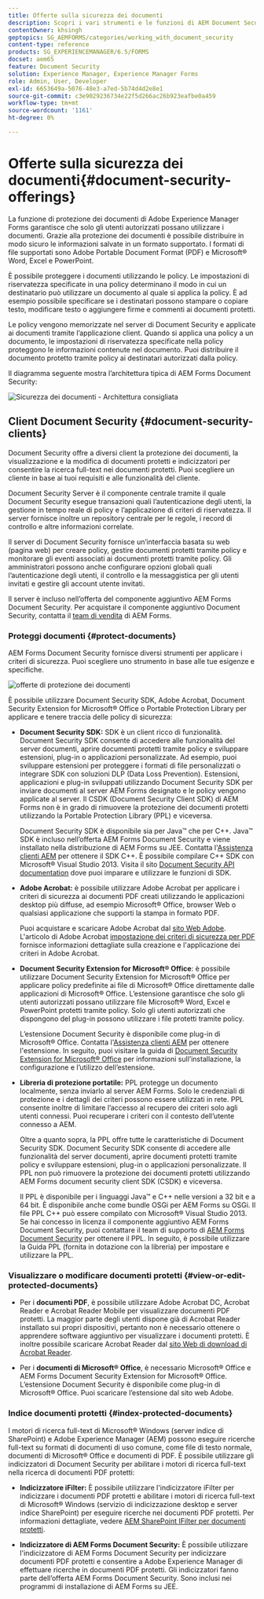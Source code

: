 ```yaml
---
title: Offerte sulla sicurezza dei documenti
description: Scopri i vari strumenti e le funzioni di AEM Document Security.
contentOwner: khsingh
geptopics: SG_AEMFORMS/categories/working_with_document_security
content-type: reference
products: SG_EXPERIENCEMANAGER/6.5/FORMS
docset: aem65
feature: Document Security
solution: Experience Manager, Experience Manager Forms
role: Admin, User, Developer
exl-id: 6653649a-5076-48e3-a7ed-5b74d4d2e8e1
source-git-commit: c3e9029236734e22f5d266ac26b923eafbe0a459
workflow-type: tm+mt
source-wordcount: '1161'
ht-degree: 0%

---
```


# Offerte sulla sicurezza dei documenti{#document-security-offerings}

La funzione di protezione dei documenti di Adobe Experience Manager Forms garantisce che solo gli utenti autorizzati possano utilizzare i documenti. Grazie alla protezione dei documenti è possibile distribuire in modo sicuro le informazioni salvate in un formato supportato. I formati di file supportati sono Adobe Portable Document Format (PDF) e Microsoft® Word, Excel e PowerPoint.

È possibile proteggere i documenti utilizzando le policy. Le impostazioni di riservatezza specificate in una policy determinano il modo in cui un destinatario può utilizzare un documento al quale si applica la policy. È ad esempio possibile specificare se i destinatari possono stampare o copiare testo, modificare testo o aggiungere firme e commenti ai documenti protetti.

Le policy vengono memorizzate nel server di Document Security e applicate ai documenti tramite l’applicazione client. Quando si applica una policy a un documento, le impostazioni di riservatezza specificate nella policy proteggono le informazioni contenute nel documento. Puoi distribuire il documento protetto tramite policy ai destinatari autorizzati dalla policy.

Il diagramma seguente mostra l’architettura tipica di AEM Forms Document Security:

![Sicurezza dei documenti - Architettura consigliata](do-not-localize/document_security_architecture.png)

## Client Document Security {#document-security-clients}

Document Security offre a diversi client la protezione dei documenti, la visualizzazione e la modifica di documenti protetti e indicizzatori per consentire la ricerca full-text nei documenti protetti. Puoi scegliere un cliente in base ai tuoi requisiti e alle funzionalità del cliente.

Document Security Server è il componente centrale tramite il quale Document Security esegue transazioni quali l’autenticazione degli utenti, la gestione in tempo reale di policy e l’applicazione di criteri di riservatezza. Il server fornisce inoltre un repository centrale per le regole, i record di controllo e altre informazioni correlate.

Il server di Document Security fornisce un’interfaccia basata su web (pagina web) per creare policy, gestire documenti protetti tramite policy e monitorare gli eventi associati ai documenti protetti tramite policy. Gli amministratori possono anche configurare opzioni globali quali l’autenticazione degli utenti, il controllo e la messaggistica per gli utenti invitati e gestire gli account utente invitati.

Il server è incluso nell’offerta del componente aggiuntivo AEM Forms Document Security. Per acquistare il componente aggiuntivo Document Security, contatta il [team di vendita](https://business.adobe.com/request-consultation/experience-cloud.html?s_osc=70114000002JNwKAAW&s_iid=70114000002JHs3AAG) di AEM Forms.

### Proteggi documenti {#protect-documents}

AEM Forms Document Security fornisce diversi strumenti per applicare i criteri di sicurezza. Puoi scegliere uno strumento in base alle tue esigenze e specifiche.

![offerte di protezione dei documenti](assets/document-security-offerings.png)

È possibile utilizzare Document Security SDK, Adobe Acrobat, Document Security Extension for Microsoft® Office o Portable Protection Library per applicare e tenere traccia delle policy di sicurezza:

* **Document Security SDK:** SDK è un client ricco di funzionalità. Document Security SDK consente di accedere alle funzionalità del server documenti, aprire documenti protetti tramite policy e sviluppare estensioni, plug-in o applicazioni personalizzate. Ad esempio, puoi sviluppare estensioni per proteggere i formati di file personalizzati o integrare SDK con soluzioni DLP (Data Loss Prevention). Estensioni, applicazioni e plug-in sviluppati utilizzando Document Security SDK per inviare documenti al server AEM Forms designato e le policy vengono applicate al server. Il CSDK (Document Security Client SDK) di AEM Forms non è in grado di rimuovere la protezione dei documenti protetti utilizzando la Portable Protection Library (PPL) e viceversa.

  Document Security SDK è disponibile sia per Java™ che per C++. Java™ SDK è incluso nell’offerta AEM Forms Document Security e viene installato nella distribuzione di AEM Forms su JEE. Contatta l&#39;[Assistenza clienti AEM](https://experienceleague.adobe.com/it?support-solution=General&support-tab=homehome?lang=it#support) per ottenere il SDK C++. È possibile compilare C++ SDK con Microsoft® Visual Studio 2013. Visita il sito [Document Security API documentation](https://help.adobe.com/en_US/livecycle/11.0/Services/WS92d06802c76abadb76c48dfe12dbeb3e281-7ff0.2.html) dove puoi imparare e utilizzare le funzioni di SDK.

* **Adobe Acrobat:** è possibile utilizzare Adobe Acrobat per applicare i criteri di sicurezza ai documenti PDF creati utilizzando le applicazioni desktop più diffuse, ad esempio Microsoft® Office, browser Web o qualsiasi applicazione che supporti la stampa in formato PDF.

  Puoi acquistare e scaricare Adobe Acrobat dal [sito Web Adobe](https://www.adobe.com/acrobat/free-trial-download.html). L&#39;articolo di Adobe Acrobat [impostazione dei criteri di sicurezza per PDF](https://helpx.adobe.com/it/acrobat/using/setting-security-policies-pdfs.html) fornisce informazioni dettagliate sulla creazione e l&#39;applicazione dei criteri in Adobe Acrobat.

* **Document Security Extension for Microsoft® Office**: è possibile utilizzare Document Security Extension for Microsoft® Office per applicare policy predefinite ai file di Microsoft® Office direttamente dalle applicazioni di Microsoft® Office. L’estensione garantisce che solo gli utenti autorizzati possano utilizzare file Microsoft® Word, Excel e PowerPoint protetti tramite policy. Solo gli utenti autorizzati che dispongono del plug-in possono utilizzare i file protetti tramite policy.

  L’estensione Document Security è disponibile come plug-in di Microsoft® Office. Contatta l&#39;[Assistenza clienti AEM](https://helpx.adobe.com/ca/marketing-cloud/contact-support.html) per ottenere l&#39;estensione. In seguito, puoi visitare la guida di [Document Security Extension for Microsoft® Office](https://experienceleague.adobe.com/docs/experience-manager-document-security/using/download-installer.html?lang=it) per informazioni sull’installazione, la configurazione e l’utilizzo dell’estensione.

* **Libreria di protezione portatile:** PPL protegge un documento localmente, senza inviarlo al server AEM Forms. Solo le credenziali di protezione e i dettagli dei criteri possono essere utilizzati in rete. PPL consente inoltre di limitare l’accesso al recupero dei criteri solo agli utenti connessi. Puoi recuperare i criteri con il contesto dell’utente connesso a AEM.

  Oltre a quanto sopra, la PPL offre tutte le caratteristiche di Document Security SDK. Document Security SDK consente di accedere alle funzionalità del server documenti, aprire documenti protetti tramite policy e sviluppare estensioni, plug-in o applicazioni personalizzate. Il PPL non può rimuovere la protezione dei documenti protetti utilizzando AEM Forms document security client SDK (CSDK) e viceversa.

  Il PPL è disponibile per i linguaggi Java™ e C++ nelle versioni a 32 bit e a 64 bit. È disponibile anche come bundle OSGi per AEM Forms su OSGi. Il file PPL C++ può essere compilato con Microsoft® Visual Studio 2013. Se hai concesso in licenza il componente aggiuntivo AEM Forms Document Security, puoi contattare il team di supporto di [AEM Forms Document Security](https://experienceleague.adobe.com/it?support-solution=General&support-tab=homehome?lang=it#support) per ottenere il PPL. In seguito, è possibile utilizzare la Guida PPL (fornita in dotazione con la libreria) per impostare e utilizzare la PPL.

### Visualizzare o modificare documenti protetti {#view-or-edit-protected-documents}

* Per i **documenti PDF**, è possibile utilizzare Adobe Acrobat DC, Acrobat Reader e Acrobat Reader Mobile per visualizzare documenti PDF protetti. La maggior parte degli utenti dispone già di Acrobat Reader installato sui propri dispositivi, pertanto non è necessario ottenere o apprendere software aggiuntivo per visualizzare i documenti protetti. È inoltre possibile scaricare Acrobat Reader dal [sito Web di download di Acrobat Reader](https://get.adobe.com/reader/).

* Per i **documenti di Microsoft® Office**, è necessario Microsoft® Office e AEM Forms Document Security Extension for Microsoft® Office. L’estensione Document Security è disponibile come plug-in di Microsoft® Office. Puoi scaricare l’estensione dal sito web Adobe.

### Indice documenti protetti {#index-protected-documents}

I motori di ricerca full-text di Microsoft® Windows (server indice di SharePoint) e Adobe Experience Manager (AEM) possono eseguire ricerche full-text su formati di documenti di uso comune, come file di testo normale, documenti di Microsoft® Office e documenti di PDF. È possibile utilizzare gli indicizzatori di Document Security per abilitare i motori di ricerca full-text nella ricerca di documenti PDF protetti:

* **Indicizzatore iFilter:** È possibile utilizzare l&#39;indicizzatore iFilter per indicizzare i documenti PDF protetti e abilitare i motori di ricerca full-text di Microsoft® Windows (servizio di indicizzazione desktop e server indice SharePoint) per eseguire ricerche nei documenti PDF protetti. Per informazioni dettagliate, vedere [AEM SharePoint IFilter per documenti protetti](assets/sharepoint-ifilter-doc-security.pdf).

* **Indicizzatore di AEM Forms Document Security:** È possibile utilizzare l&#39;indicizzatore di AEM Forms Document Security per indicizzare documenti PDF protetti e consentire a Adobe Experience Manager di effettuare ricerche in documenti PDF protetti. Gli indicizzatori fanno parte dell’offerta AEM Forms Document Security. Sono inclusi nei programmi di installazione di AEM Forms su JEE.
